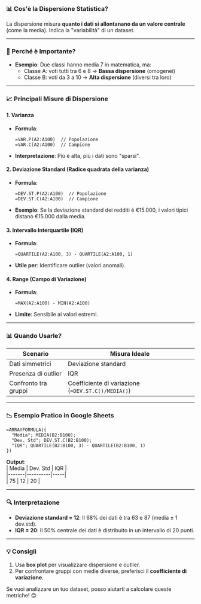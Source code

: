 ### **📊 Cos'è la Dispersione Statistica?**  
La dispersione misura **quanto i dati si allontanano da un valore centrale** (come la media). Indica la "variabilità" di un dataset.  

---

### **📌 Perché è Importante?**  
- **Esempio**: Due classi hanno media 7 in matematica, ma:  
  - Classe A: voti tutti tra 6 e 8 → **Bassa dispersione** (omogenei)  
  - Classe B: voti da 3 a 10 → **Alta dispersione** (diversi tra loro)  

---

### **📈 Principali Misure di Dispersione**  

#### **1. Varianza**  
- **Formula**:  
  ```excel
  =VAR.P(A2:A100)  // Popolazione
  =VAR.C(A2:A100)  // Campione
  ```
- **Interpretazione**: Più è alta, più i dati sono "sparsi".  

#### **2. Deviazione Standard** (Radice quadrata della varianza)  
- **Formula**:  
  ```excel
  =DEV.ST.P(A2:A100)  // Popolazione
  =DEV.ST.C(A2:A100)  // Campione
  ```
- **Esempio**: Se la deviazione standard dei redditi è €15.000, i valori tipici distano €15.000 dalla media.  

#### **3. Intervallo Interquartile (IQR)**  
- **Formula**:  
  ```excel
  =QUARTILE(A2:A100, 3) - QUARTILE(A2:A100, 1)
  ```
- **Utile per**: Identificare outlier (valori anomali).  

#### **4. Range (Campo di Variazione)**  
- **Formula**:  
  ```excel
  =MAX(A2:A100) - MIN(A2:A100)
  ```
- **Limite**: Sensibile ai valori estremi.  

---

### **📊 Quando Usarle?**  
| **Scenario**              | **Misura Ideale**       |  
|---------------------------|-------------------------|  
| Dati simmetrici           | Deviazione standard     |  
| Presenza di outlier       | IQR                     |  
| Confronto tra gruppi      | Coefficiente di variazione (`=DEV.ST.C()/MEDIA()`) |  

---

### **📉 Esempio Pratico in Google Sheets**  
```excel
=ARRAYFORMULA({
  "Media"; MEDIA(B2:B100);
  "Dev. Std"; DEV.ST.C(B2:B100);
  "IQR"; QUARTILE(B2:B100, 3) - QUARTILE(B2:B100, 1)
})
```
**Output**:  
| Media | Dev. Std | IQR |  
|-------|----------|-----|  
| 75    | 12       | 20  |  

---

### **🔍 Interpretazione**  
- **Deviazione standard = 12**: Il 68% dei dati è tra 63 e 87 (media ± 1 dev.std).  
- **IQR = 20**: Il 50% centrale dei dati è distribuito in un intervallo di 20 punti.  

---

### **💡 Consigli**  
1. Usa **box plot** per visualizzare dispersione e outlier.  
2. Per confrontare gruppi con medie diverse, preferisci il **coefficiente di variazione**.  

Se vuoi analizzare un tuo dataset, posso aiutarti a calcolare queste metriche! 😊
